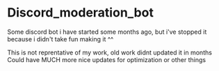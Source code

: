 # Discord_moderation_bot
Some discord bot i have started some months ago, but i've stopped it because i didn't take fun making it ^^



This is not reprentative of my work, old work didnt updated it in months
Could have MUCH more nice updates for optimization or other things
